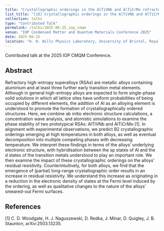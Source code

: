 ```yaml
---
title: "Crystallographic orderings in the AlTiVNb and AlTiCrMo refractory high-entropy superalloys: first-principles theory and atomistic simulations"
list_title: "[16] Crystallographic orderings in the AlTiVNb and AlTiCrMo refractory high-entropy superalloys: first-principles theory and atomistic simulations"
collection: talks
type: "Contributed Talk"
permalink: /talks/2025-06-25_iop_cmqm
venue: "IOP Condensed Matter and Quantum Materials Conference 2025"
date: 2025-06-25
location: "H. H. Wills Physics Laboratory, University of Bristol, Royal Fort, Bristol, BS8 1TL, UK"
---
```


Contributed talk at the 2025 IOP CMQM Conference.

<h2>Abstract</h2>
Refractory high-entropy superalloys (RSAs) are metallic alloys containing aluminium and at least three further early transition metal elements. Although in general high-entropy alloys are expected to form single-phase solid solutions in which all lattice sites have uniform probabilities of being occupied by different elements, the addition of Al as an alloying element is understood to promote the formation of crystallographically ordered structures. Here, we combine ab initio electronic structure calculations, a concentration wave analysis, and atomistic simulations to examine the phase stability of two prototypical RSAs: AlTiVNb and AlTiCrMo [1]. In alignment with experimental observations, we predict B2 crystallographic orderings emerging at high temperatures in both alloys, as well as eventual decomposition into multiple competing phases with decreasing temperature. We interpret these findings in terms of the alloys’ underlying electronic structure, with hybridisation between the sp states of Al and the d states of the transition metals understood to play an important role. We then examine the impact of these crystallographic orderings on the alloys’ residual resistivity. Counterintuitively, for both alloys, we find that the emergence of (partial) long-range crystallographic order results in an increase in residual resistivity. We understand this increase as originating in a reduction in the electronic density of states at the Fermi level induced by the ordering, as well as qualitative changes to the nature of the alloys’ smeared-out Fermi surfaces.

<h2>References</h2>
[1] C. D. Woodgate, H. J. Naguszewski, D. Redka, J. Minar, D. Quigley, J. B. Staunton, arXiv:2503.13235.
